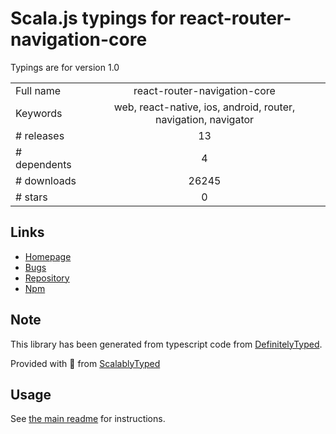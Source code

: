 
# Scala.js typings for react-router-navigation-core

Typings are for version 1.0



|                    |                 |
| ------------------ | :-------------: |
| Full name          | react-router-navigation-core |
| Keywords           | web, react-native, ios, android, router, navigation, navigator |
| # releases         | 13 |
| # dependents       | 4 |
| # downloads        | 26245 |
| # stars            | 0 |

## Links
- [Homepage](https://github.com/LeoLeBras/react-router-navigation#readme)
- [Bugs](https://github.com/LeoLeBras/react-router-navigation/issues)
- [Repository](https://github.com/LeoLeBras/react-router-navigation)
- [Npm](https://www.npmjs.com/package/react-router-navigation-core)
    


## Note
This library has been generated from typescript code from [DefinitelyTyped](https://definitelytyped.org).

Provided with :purple_heart: from [ScalablyTyped](https://github.com/oyvindberg/ScalablyTyped)

## Usage
See [the main readme](../../readme.md) for instructions.


